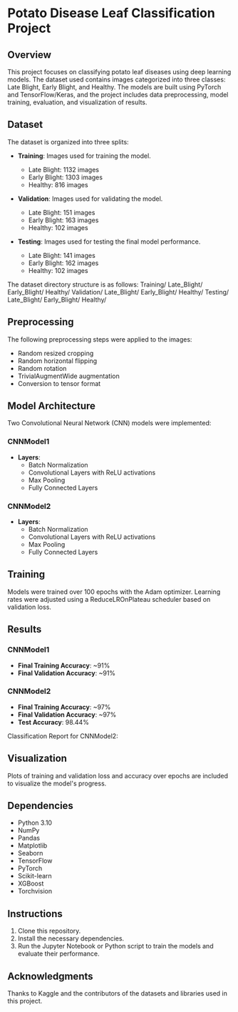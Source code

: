 # Potato Disease Leaf Classification Project

## Overview

This project focuses on classifying potato leaf diseases using deep learning models. The dataset used contains images categorized into three classes: Late Blight, Early Blight, and Healthy. The models are built using PyTorch and TensorFlow/Keras, and the project includes data preprocessing, model training, evaluation, and visualization of results.

## Dataset

The dataset is organized into three splits:

- **Training**: Images used for training the model.
  - Late Blight: 1132 images
  - Early Blight: 1303 images
  - Healthy: 816 images

- **Validation**: Images used for validating the model.
  - Late Blight: 151 images
  - Early Blight: 163 images
  - Healthy: 102 images

- **Testing**: Images used for testing the final model performance.
  - Late Blight: 141 images
  - Early Blight: 162 images
  - Healthy: 102 images

The dataset directory structure is as follows:
Training/
        Late_Blight/
        Early_Blight/
        Healthy/
    Validation/
        Late_Blight/
        Early_Blight/
        Healthy/
    Testing/
        Late_Blight/
        Early_Blight/
        Healthy/
## Preprocessing

The following preprocessing steps were applied to the images:

- Random resized cropping
- Random horizontal flipping
- Random rotation
- TrivialAugmentWide augmentation
- Conversion to tensor format

## Model Architecture

Two Convolutional Neural Network (CNN) models were implemented:

### CNNModel1

- **Layers**:
  - Batch Normalization
  - Convolutional Layers with ReLU activations
  - Max Pooling
  - Fully Connected Layers

### CNNModel2

- **Layers**:
  - Batch Normalization
  - Convolutional Layers with ReLU activations
  - Max Pooling
  - Fully Connected Layers

## Training

Models were trained over 100 epochs with the Adam optimizer. Learning rates were adjusted using a ReduceLROnPlateau scheduler based on validation loss.

## Results

### CNNModel1

- **Final Training Accuracy**: ~91%
- **Final Validation Accuracy**: ~91%

### CNNModel2

- **Final Training Accuracy**: ~97%
- **Final Validation Accuracy**: ~97%
- **Test Accuracy**: 98.44%

Classification Report for CNNModel2:

## Visualization

Plots of training and validation loss and accuracy over epochs are included to visualize the model's progress.

## Dependencies

- Python 3.10
- NumPy
- Pandas
- Matplotlib
- Seaborn
- TensorFlow
- PyTorch
- Scikit-learn
- XGBoost
- Torchvision

## Instructions

1. Clone this repository.
2. Install the necessary dependencies.
3. Run the Jupyter Notebook or Python script to train the models and evaluate their performance.

## Acknowledgments

Thanks to Kaggle and the contributors of the datasets and libraries used in this project.
